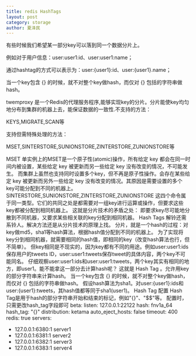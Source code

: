 ```yaml
---
title: redis HashTags
layout: post
category: storage
author: 夏泽民
---
```

有些时候我们希望某一部分key可以落到同一个数据分片上。

例如对于用户信息：user:user1:id、user:user1:name；

通过hashtag的方式可以表示为：user:{user1}:id、user:{user1}.name；

当一个key包含 {} 的时候，就不对整个key做hash，而仅对 {} 包括的字符串做hash。
<!-- more -->
 twemproxy 是一个Redis的代理服务程序,能够实现key的分片。分片能使key均匀地分布到集群的机器上去，能保证数据的一致性.不支持的方法：

KEYS,MIGRATE,SCAN等

支持但需特殊处理的方法：

MSET,SINTERSTORE,SUNIONSTORE,ZINTERSTORE,ZUNIONSTORE等

MSET
单实例上的MSET是一个原子性(atomic)操作，所有给定 key 都会在同一时间内被设置，某些给定 key 被更新而另一些给定 key 没有改变的情况，不可能发生。
而集群上虽然也支持同时设置多个key，但不再是原子性操作。会存在某些给定 key 被更新而另外一些给定 key 没有改变的情况。其原因是需要设置的多个key可能分配到不同的机器上。
SINTERSTORE,SUNIONSTORE,ZINTERSTORE,ZUNIONSTORE
这四个命令属于同一类型。它们的共同之处是都需要对一组key进行运算或操作，但要求这些key都被分配到相同机器上。
这就是分片技术的矛盾之处：
即要求key尽可能地分散到不同机器，又要求某些相关联的key分配到相同机器。
Hash Tags
解铃还需系铃人。解决方法还是从分片技术的原理上找。
分片，就是一个hash的过程：对key做md5，sha1等hash算法，根据hash值分配到不同的机器上。
为了实现将key分到相同机器，就需要相同的hash值，即相同的key（改变hash算法也行，但不简单）。
但key相同是不现实的，因为key都有不同的用途。例如user:user1:ids保存用户的tweets ID，user:user1:tweets保存tweet的具体内容，两个key不可能同名。
仔细观察user:user1:ids和user:user1:tweets，两个key其实有相同的地方，即user1。能不能拿这一部分去计算hash呢？
这就是 Hash Tag 。允许用key的部分字符串来计算hash。
当一个key包含 {} 的时候，就不对整个key做hash，而仅对 {} 包括的字符串做hash。
假设hash算法为sha1。对user:{user1}:ids和user:{user1}:tweets，其hash值都等同于sha1(user1)。
Hash Tag 配置
Hash Tag是用于hash的部分字符串开始和结束的标记，例如"{}"、"$$"等。
配置时，只需更改hash_tag字段即可
beta:
  listen: 127.0.0.1:22122
  hash: fnv1a_64
  hash_tag: "{}"
  distribution: ketama
  auto_eject_hosts: false
  timeout: 400
  redis: true
  servers:
   - 127.0.0.1:6380:1 server1
   - 127.0.0.1:6381:1 server2
   - 127.0.0.1:6382:1 server3
   - 127.0.0.1:6383:1 server4
